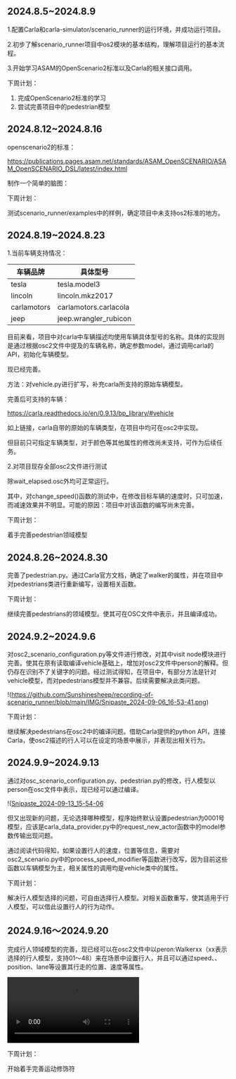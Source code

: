 ## 2024.8.5~2024.8.9

1.配置Carla和carla-simulator/scenario_runner的运行环境，并成功运行项目。

2.初步了解scenario_runner项目中os2模块的基本结构，理解项目运行的基本流程。

3.开始学习ASAM的OpenScenario2标准以及Carla的相关接口调用。



下周计划：

1. 完成OpenScenario2标准的学习
2. 尝试完善项目中的pedestrian模型





## 2024.8.12~2024.8.16

openscenario2的标准：

https://publications.pages.asam.net/standards/ASAM_OpenSCENARIO/ASAM_OpenSCENARIO_DSL/latest/index.html

制作一个简单的脑图：





下周计划：

测试scenario_runner/examples中的样例，确定项目中未支持os2标准的地方。





## 2024.8.19~2024.8.23

1.当前车辆支持情况：

| 车辆品牌    | 具体型号              |
| ----------- | --------------------- |
| tesla       | tesla.model3          |
| lincoln     | lincoln.mkz2017       |
| carlamotors | carlamotors.carlacola |
| jeep        | jeep.wrangler_rubicon |

目前来看，项目中对carla中车辆描述均使用车辆具体型号的名称。具体的实现则是通过根据osc2文件中提及的车辆名称，确定参数model，通过调用carla的API，初始化车辆模型。



现已经完善。

方法：对vehicle.py进行扩写，补充carla所支持的原始车辆模型。

完善后可支持的车辆：

https://carla.readthedocs.io/en/0.9.13/bp_library/#vehicle

如上链接，carla自带的原始的车辆类型，在项目中均可在osc2中实现。

但目前只可指定车辆类型，对于颜色等其他属性的修改尚未支持，可作为后续任务。



2.对项目现存全部osc2文件进行测试

除wait_elapsed.osc外均可正常运行。

其中，对change_speed()函数的测试中，在修改目标车辆的速度时，只可加速，而减速效果并不明显。可能的原因：项目中对该函数的编写尚未完善。



下周计划：

着手完善pedestrian领域模型



## 2024.8.26~2024.8.30

完善了pedestrian.py。通过Carla官方文档，确定了walker的属性，并在项目中对pedestrians类进行重新编写，设置相关函数。

 

下周计划：

继续完善pedestrians的领域模型。使其可在OSC文件中表示，并且编译成功。



## 2024.9.2~2024.9.6

对osc2_scenario_configuration.py等文件进行修改，对其中visit node模块进行完善。使其在原有读取编译vehicle基础上，增加对osc2文件中person的解释。但仍存在识别不了关键字的问题。经过测试得知，在项目中，有部分方法是针对vehicle模型，而对pedestrians模型并不兼容。后续需要解决此类问题。



!(https://github.com/Sunshinesheep/recording-of-scenario_runner/blob/main/IMG/Snipaste_2024-09-06_16-53-41.png)

下周计划：

继续解决pedestrians在osc2中的编译问题。借助Carla提供的python API，连接Carla，使osc2描述的行人可以在设定的场景中展示，并表现出相关行为。



## 2024.9.9~2024.9.13

通过对osc_scenario_configuration.py、pedestrian.py的修改，行人模型以person在osc文件中表示，现已经可以通过编译。

!([Snipaste_2024-09-13_15-54-06](https://github.com/Sunshinesheep/recording-of-scenario_runner/blob/main/IMG/Snipaste_2024-09-13_15-54-06.png)

但又出现新的问题，无论选择哪种模型，程序始终默认设置pedestrian为0001号模型，应该是carla_data_provider.py中的request_new_actor函数中的model参数传输出现问题。

通过阅读代码得知，如果设置行人的速度，位置等信息，需要对osc2_scenario.py中的process_speed_modifier等函数进行改写，因为目前这些函数以车辆模型为主，相关属性的调用均是vehicle类中的属性。



下周计划：

解决行人模型选择的问题，可自由选择行人模型。对相关函数重写，使其适用于行人模型，可以借此设置行人的行为动作。



## 2024.9.16～2024.9.20

完成行人领域模型的完善，现已经可以在osc2文件中以peron:Walkerxx（xx表示选择的行人模型，支持01～48）来在场景中设置行人，并且可以通过speed、、position、lane等设置其行走的位置、速度等属性。

<video src="/home/lhy/recording-of-scenario_runner/IMG/录屏 2024年09月19日 10时44分17秒.webm"></video>

下周计划：

开始着手完善运动修饰符

